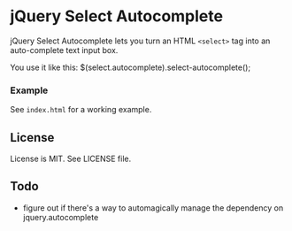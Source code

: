 # jQuery Select Autocomplete

jQuery Select Autocomplete lets you turn an HTML `<select>` tag into an auto-complete text input box.
	
You use it like this: $(select.autocomplete).select-autocomplete();
  

### Example

See `index.html` for a working example.

## License

License is MIT. See LICENSE file.

## Todo

* figure out if there's a way to automagically manage the dependency on jquery.autocomplete
